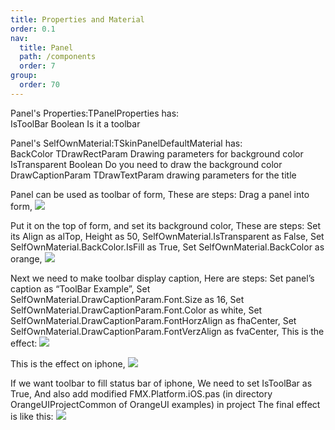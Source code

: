 ```yaml
---
title: Properties and Material
order: 0.1
nav:
  title: Panel
  path: /components
  order: 7
group:
  order: 70
---
```


Panel's Properties:TPanelProperties has:  
IsToolBar Boolean Is it a toolbar

Panel's SelfOwnMaterial:TSkinPanelDefaultMaterial has:  
BackColor TDrawRectParam Drawing parameters for background color  
IsTransparent Boolean Do you need to draw the background color  
DrawCaptionParam TDrawTextParam drawing parameters for the title

Panel can be used as toolbar of form,
These are steps:
Drag a panel into form,
![](<http://www.orangeui.cn/orangeuiblog/OrangeUI/6.1.OrangeUI%E6%8E%A7%E4%BB%B6%E4%BD%BF%E7%94%A8%E8%AF%B4%E6%98%8E(%E9%9D%A2%E6%9D%BF%E6%8E%A7%E4%BB%B6Panel)(%E7%A4%BA%E4%BE%8B1%20%E5%B7%A5%E5%85%B7%E6%A0%8F).files/image001.png>)

Put it on the top of form, and set its background color,
These are steps:
Set its Align as alTop,
Height as 50,
SelfOwnMaterial.IsTransparent as False,
Set SelfOwnMaterial.BackColor.IsFill as True,
Set SelfOwnMaterial.BackColor as orange,
![](<http://www.orangeui.cn/orangeuiblog/OrangeUI/6.1.OrangeUI%E6%8E%A7%E4%BB%B6%E4%BD%BF%E7%94%A8%E8%AF%B4%E6%98%8E(%E9%9D%A2%E6%9D%BF%E6%8E%A7%E4%BB%B6Panel)(%E7%A4%BA%E4%BE%8B1%20%E5%B7%A5%E5%85%B7%E6%A0%8F).files/image003.png>)

Next we need to make toolbar display caption,
Here are steps:
Set panel’s caption as “ToolBar Example”,
Set SelfOwnMaterial.DrawCaptionParam.Font.Size as 16,
Set SelfOwnMaterial.DrawCaptionParam.Font.Color as white,
Set SelfOwnMaterial.DrawCaptionParam.FontHorzAlign as fhaCenter,
Set SelfOwnMaterial.DrawCaptionParam.FontVerzAlign as fvaCenter,
This is the effect:
![](<http://www.orangeui.cn/orangeuiblog/OrangeUI/6.1.OrangeUI%E6%8E%A7%E4%BB%B6%E4%BD%BF%E7%94%A8%E8%AF%B4%E6%98%8E(%E9%9D%A2%E6%9D%BF%E6%8E%A7%E4%BB%B6Panel)(%E7%A4%BA%E4%BE%8B1%20%E5%B7%A5%E5%85%B7%E6%A0%8F).files/image005.png>)

This is the effect on iphone,
![](<http://www.orangeui.cn/orangeuiblog/OrangeUI/6.1.OrangeUI%E6%8E%A7%E4%BB%B6%E4%BD%BF%E7%94%A8%E8%AF%B4%E6%98%8E(%E9%9D%A2%E6%9D%BF%E6%8E%A7%E4%BB%B6Panel)(%E7%A4%BA%E4%BE%8B1%20%E5%B7%A5%E5%85%B7%E6%A0%8F).files/image007.png>)

If we want toolbar to fill status bar of iphone,
We need to set IsToolBar as True,
And also add modified FMX.Platform.iOS.pas (in directory OrangeUIProjectCommon of OrangeUI examples) in project
The final effect is like this:
![](<http://www.orangeui.cn/orangeuiblog/OrangeUI/6.1.OrangeUI%E6%8E%A7%E4%BB%B6%E4%BD%BF%E7%94%A8%E8%AF%B4%E6%98%8E(%E9%9D%A2%E6%9D%BF%E6%8E%A7%E4%BB%B6Panel)(%E7%A4%BA%E4%BE%8B1%20%E5%B7%A5%E5%85%B7%E6%A0%8F).files/image009.png>)

